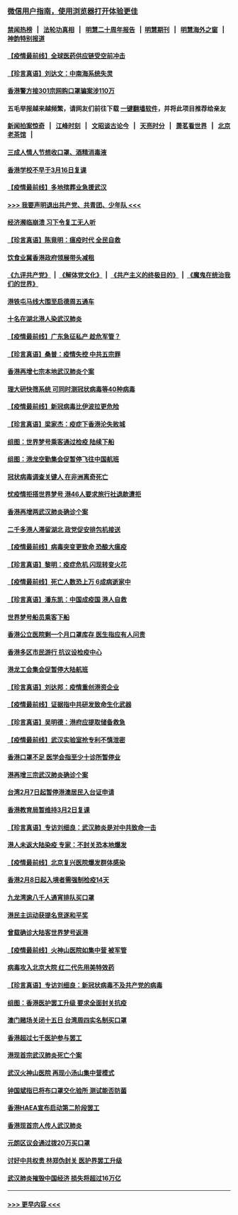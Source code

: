 ### [微信用户指南，使用浏览器打开体验更佳](https://github.com/gfw-breaker/banned-news1/blob/master/indexes/wechat-guide.md?t=0)
#### [禁闻热榜](热点新闻.md?t=0)  &nbsp;&nbsp;|&nbsp;&nbsp; [法轮功真相](https://github.com/gfw-breaker/truth/blob/master/README.md?t=0) &nbsp;&nbsp;|&nbsp;&nbsp; [明慧二十周年报告](https://github.com/gfw-breaker/mh-reports/blob/master/README.md?t=0) &nbsp;&nbsp;|&nbsp;&nbsp;[明慧期刊](https://github.com/gfw-breaker/mh-qikan) &nbsp;&nbsp;|&nbsp;&nbsp; [明慧海外之窗](https://github.com/gfw-breaker/mh-news/blob/master/README.md?t=0) &nbsp;&nbsp;|&nbsp;&nbsp; [神韵特别报道](https://github.com/gfw-breaker/mh-news/blob/master/shenyun.md?t=0)
#### [【疫情最前线】全球医药供应链受空前冲击](../pages/nsc415/n11869614.md?t=02161833) 
#### [【珍言真语】刘达文：中南海系统失灵](../pages/nsc415/n11869465.md?t=02161833) 
#### [香港警方接301宗网购口罩骗案涉110万](../pages/nsc415/n11867572.md?t=02161833) 
#### 五毛举报越来越频繁，请网友们前往下载 [一键翻墙软件](https://github.com/gfw-breaker/ssr-accounts)，并将此项目推荐给亲友
#### [新闻拍案惊奇](https://github.com/gfw-breaker/banned-news1/blob/master/pages/link4.md) &nbsp;&nbsp;|&nbsp;&nbsp; [江峰时刻](https://github.com/gfw-breaker/banned-news1/blob/master/pages/link4.md) &nbsp;&nbsp;|&nbsp;&nbsp; [文昭谈古论今](https://github.com/gfw-breaker/banned-news1/blob/master/pages/link4.md) &nbsp;&nbsp;|&nbsp;&nbsp; [天亮时分](https://github.com/gfw-breaker/banned-news1/blob/master/pages/link4.md) &nbsp;&nbsp;|&nbsp;&nbsp; [萧茗看世界](https://github.com/gfw-breaker/banned-news1/blob/master/pages/link4.md) &nbsp;&nbsp;|&nbsp;&nbsp; [北京老茶馆](https://github.com/gfw-breaker/banned-news1/blob/master/pages/link4.md) &nbsp;&nbsp;|&nbsp;&nbsp; 
#### [三成人情人节想收口罩、酒精消毒液](../pages/nsc415/n11867523.md?t=02161833) 
#### [香港学校不早于3月16日复课](../pages/nsc415/n11867498.md?t=02161833) 
#### [【疫情最前线】多地殡葬业急援武汉](../pages/nsc415/n11866914.md?t=02161833) 
#### [>>> 我要声明退出共产党、共青团、少年队 <<<](https://github.com/begood0513/goodnews/blob/master/quit/letter.md) 
#### [经济濒临崩溃 习下令复工无人听](../pages/nsc415/n11867269.md?t=02161833) 
#### [【珍言真语】陈竟明：瘟疫时代 全民自救](../pages/nsc415/n11866765.md?t=02161833) 
#### [饮食业冀香港政府领展带头减租](../pages/nsc415/n11864876.md?t=02161833) 
#### [《九评共产党》](https://github.com/begood0513/9ping.md/blob/master/README.md) &nbsp;|&nbsp; [《解体党文化》](../../../../jtdwh.md/blob/master/README.md)  &nbsp;|&nbsp; [《共产主义的终极目的》](../../../../gczydzjmd.md/blob/master/README.md) &nbsp;|&nbsp; [《魔鬼在统治我们的世界》](../../../../mgztzwmdsj.md/blob/master/README.md) 
#### [港铁屯马线大围至启德周五通车](../pages/nsc415/n11864842.md?t=02161833) 
#### [十名在湖北港人染武汉肺炎](../pages/nsc415/n11864807.md?t=02161833) 
#### [【疫情最前线】广东急征私产 趁危军管？](../pages/nsc415/n11864205.md?t=02161833) 
#### [【珍言真语】桑普：疫情失控 中共五宗罪](../pages/nsc415/n11864157.md?t=02161833) 
#### [香港再增七宗本地武汉肺炎个案](../pages/nsc415/n11862405.md?t=02161833) 
#### [理大研快筛系统 可同时测冠状病毒等40种病毒](../pages/nsc415/n11862376.md?t=02161833) 
#### [【疫情最前线】新冠病毒比伊波拉更危险](../pages/nsc415/n11862199.md?t=02161833) 
#### [【珍言真语】梁家杰：疫症下香港沦失败城](../pages/nsc415/n11861588.md?t=02161833) 
#### [组图：世界梦号乘客通过检疫 陆续下船](../pages/nsc415/n11858302.md?t=02161833) 
#### [组图：港龙空勤集会促暂停飞往中国航班](../pages/nsc415/n11858190.md?t=02161833) 
#### [冠状病毒调查关键人 在非洲离奇死亡](../pages/nsc415/n11859798.md?t=02161833) 
#### [忧疫情拒搭世界梦号 港46人要求旅行社退款遭拒](../pages/nsc415/n11859849.md?t=02161833) 
#### [香港再增两武汉肺炎确诊个案](../pages/nsc415/n11859833.md?t=02161833) 
#### [二千多港人滞留湖北 政党促安排包机接送](../pages/nsc415/n11859831.md?t=02161833) 
#### [【疫情最前线】病毒突变更致命 恐酿大瘟疫](../pages/nsc415/n11859604.md?t=02161833) 
#### [【珍言真语】黎明：疫症危机 闪现转变火花](../pages/nsc415/n11859199.md?t=02161833) 
#### [【疫情最前线】死亡人数恐上万 6成病逝家中](../pages/nsc415/n11856687.md?t=02161833) 
#### [【珍言真语】潘东凯：中国成疫国 港人自救](../pages/nsc415/n11856962.md?t=02161833) 
#### [世界梦号船员乘客下船](../pages/nsc415/n11856883.md?t=02161833) 
#### [香港公立医院剩一个月口罩库存 医生指应有人问责](../pages/nsc415/n11856875.md?t=02161833) 
#### [香港多区市民游行 抗议设检疫中心](../pages/nsc415/n11856866.md?t=02161833) 
#### [港龙工会集会促暂停大陆航班](../pages/nsc415/n11856840.md?t=02161833) 
#### [【珍言真语】刘达邦：疫情重创港资企业](../pages/nsc415/n11854274.md?t=02161833) 
#### [【疫情最前线】证据指中共研发致命生化武器](../pages/nsc415/n11853087.md?t=02161833) 
#### [【珍言真语】吴明德：港府应提取储备救急](../pages/nsc415/n11852734.md?t=02161833) 
#### [【疫情最前线】武汉实验室抢专利不慎泄密](../pages/nsc415/n11850310.md?t=02161833) 
#### [香港口罩不足 医学会指至少十诊所暂停业](../pages/nsc415/n11850301.md?t=02161833) 
#### [港再增三宗武汉肺炎确诊个案](../pages/nsc415/n11850328.md?t=02161833) 
#### [台湾2月7日起暂停港澳居民入台证申请](../pages/nsc415/n11850304.md?t=02161833) 
#### [香港教育局暂维持3月2日复课](../pages/nsc415/n11850260.md?t=02161833) 
#### [【珍言真语】专访刘细良：武汉肺炎是对中共致命一击](../pages/nsc415/n11849934.md?t=02161833) 
#### [港人未返大陆染疫 专家：不封关恐本地爆发](../pages/nsc415/n11848021.md?t=02161833) 
#### [【疫情最前线】北京复兴医院爆发群体感染](../pages/nsc415/n11847626.md?t=02161833) 
#### [香港2月8日起入境者需强制检疫14天](../pages/nsc415/n11847658.md?t=02161833) 
#### [九龙湾逾八千人通宵排队买口罩](../pages/nsc415/n11847647.md?t=02161833) 
#### [港民主运动获提名竞逐和平奖](../pages/nsc415/n11847633.md?t=02161833) 
#### [曾载确诊大陆客世界梦号返港](../pages/nsc415/n11847608.md?t=02161833) 
#### [【疫情最前线】火神山医院如集中营 被军管](../pages/nsc415/n11847524.md?t=02161833) 
#### [病毒攻入北京大院 红二代先用美特效药](../pages/nsc415/n11847427.md?t=02161833) 
#### [【珍言真语】专访刘细良：新冠状病毒不及共产党的病毒](../pages/nsc415/n11847164.md?t=02161833) 
#### [组图：香港医护罢工升级 要求全面封关抗疫](../pages/nsc415/n11844107.md?t=02161833) 
#### [澳门赌场关闭十五日 台湾周四实名制买口罩](../pages/nsc415/n11845083.md?t=02161833) 
#### [香港超过七千医护参与罢工](../pages/nsc415/n11845051.md?t=02161833) 
#### [港现首宗武汉肺炎死亡个案](../pages/nsc415/n11844998.md?t=02161833) 
#### [武汉火神山医院 再现小汤山集中营模式](../pages/nsc415/n11844763.md?t=02161833) 
#### [钟国斌指已将布口罩交化验所 测试能否防菌](../pages/nsc415/n11842783.md?t=02161833) 
#### [香港HAEA宣布启动第二阶段罢工](../pages/nsc415/n11842723.md?t=02161833) 
#### [香港现首宗人传人武汉肺炎](../pages/nsc415/n11842766.md?t=02161833) 
#### [元朗区议会通过拨20万买口罩](../pages/nsc415/n11842754.md?t=02161833) 
#### [讨好中共权贵 林郑伪封关 医护界罢工升级](../pages/nsc415/n11842359.md?t=02161833) 
#### [武汉肺炎摧毁中国经济 损失将超过16万亿](../pages/nsc415/n11839723.md?t=02161833) 

----
#### [ >>> 更早内容 <<< ](../indexes/nsc415-earlier.md)
